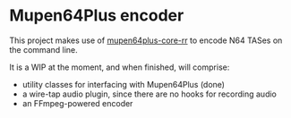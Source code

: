 # Mupen64Plus encoder
This project makes use of [mupen64plus-core-rr](https://github.com/Madghostek/mupen64plus-core-rr) to encode N64 TASes on the command line.

It is a WIP at the moment, and when finished, will comprise:
- utility classes for interfacing with Mupen64Plus (done)
- a wire-tap audio plugin, since there are no hooks for recording audio
- an FFmpeg-powered encoder